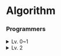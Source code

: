 # Algorithm

### Programmers

<details><summary>Lv. 0~1</summary>
    <ul>
    <li><a href="programmers/lv1/옹알이.py">옹알이</a></li>
    <li><a href="programmers/lv1/성격유형검사하기.py">성격 유형 검사하기</a></li>
    <li><a href="programmers/lv1/신고결과받기.py">신고 결과 받기</a></li>
    <li><a href="programmers/lv1/가장가까운같은글자.py">가장 가까운 같은 글자</a></li>
    <li><a href="programmers/lv1/문자열나누기.py">문자열 나누기</a></li>
    <li><a href="programmers/lv1/푸드파이트대회.py">푸드 파이트 대회</a></li>
    <li><a href="programmers/lv1/숫자짝꿍.py">숫자 짝꿍</a></li>
    <li><a href="programmers/lv1/숫자문자열과영단어.py">숫자 문자열과 영단어</a></li>
    <li><a href="programmers/lv1/크기가작은부분문자열.py">크기가 작은 부분 문자열</a></li>
    <li><a href="programmers/lv1/신규아이디추천.py">신규 아이디 추천</a></li>
    <li><a href="programmers/lv1/추억점수.py">추억 점수</a></li>
    <li><a href="programmers/lv1/가운데 글자 가져오기.py">가운데 글자 가져오기</a></li>
    <li><a href="programmers/lv1/문자열내p와y의개수.py">문자열 내 p와 y의 개수</a></li>
    <li><a href="programmers/lv1/문자열내림차순으로배치하기.py">문자열 내림차순으로 배치하기</a></li>
    <li><a href="programmers/lv1/문자열다루기기본.py">문자열 다루기 기본</a></li>
    <li><a href="programmers/lv1/서울에서김서방찾기.py">서울에서 김서방 찾기</a></li>
    <li><a href="programmers/lv1/안전지대.py">안전지대</a></li>
    <li><a href="programmers/lv1/삼각형의완성조건.py">삼각형의완성조건</a></li>
    <li><a href="programmers/lv1/햄버거만들기.py">햄버거 만들기</a></li>
    <li><a href="programmers/lv1/자릿수더하기.py">자릿수 더하기</a></li>
    <li><a href="programmers/lv1/삼총사.py">삼총사</a></li>
    <li><a href="programmers/lv1/기사단원의무기.py">기사단원의 무기</a></li>
    <li><a href="programmers/lv1/콜라문제.py">콜라 문제</a></li>
    <li><a href="programmers/lv1/나머지가1이되는수찾기.py">나머지가 1이 되는 수 찾기</a></li>
    <li><a href="programmers/lv1/최소직사각형.py">최소 직사각형</a></li>
    <li><a href="programmers/lv1/없는숫자더하기.py">없는 숫자 더하기</a></li>
    <li><a href="programmers/lv1/부족한금액계산하기.py">부족한 금액 계산하기</a></li>
    <li><a href="programmers/lv1/같은숫자는싫어.py">같은 숫자는 싫어</a></li>
    <li><a href="programmers/lv1/로또의최고순위와최저순위.py">로또의 최고순위와 최저순위</a></li>
    <li><a href="programmers/lv1/음양더하기.py">음양 더하기</a></li>
    <li><a href="programmers/lv1/내적.py">내적</a></li>
    <li><a href="programmers/lv1/3진법뒤집기.py">3진법 뒤집기</a></li>
    <li><a href="programmers/lv1/키패드누르기.py">키패드 누르기</a></li>
    <li><a href="programmers/lv1/폰켓몬.py">폰켓몬</a></li>
    <li><a href="programmers/lv1/크레인인형뽑기게임.py">크레인 인형 뽑기 게임</a></li>
    <li><a href="programmers/lv1/공원산책.py">공원 산책</a></li>
    <li><a href="programmers/lv1/2016년.py">2016년</a></li>
    <li><a href="programmers/lv1/카드뭉치.py">카드뭉치</a></li>
    <li><a href="programmers/lv1/두정수사이의합.py">두정수사이의합</a></li>
    <li><a href="programmers/lv1/소수찾기_에라토스테너스의체.py">소수찾기 - 에라토스테너스의 체</a></li>
    <li><a href="programmers/lv1/배열뒤집기.py">배열뒤집기</a></li>
    <li><a href="programmers/lv1/명예의전당`.py">명예의 전당</a></li>
    <li><a href="programmers/lv1/과일장수.py">과일 장수</a></li>
    <li><a href="programmers/lv1/두개뽑아서더하기.py">두 개 뽑아서 더하기</a></li>
    <li><a href="programmers/lv1/달리기경주.py">달리기 경주</a></li>
    <li><a href="programmers/lv1/나누어떨어지는숫자배열.py">나누어 떨어지는 숫자 배열</a></li>
    <li><a href="programmers/lv1/정수제곱근판별.py">정수 제곱근 판별</a></li>
    <li><a href="programmers/lv1/수박수박수.py">수박수박수</a></li>
    <li><a href="programmers/lv1/문자열을정수로바꾸기.py">문자열을 정수로 바꾸기</a></li>
    <li><a href="programmers/lv1/시저암호.py">시저암호</a></li>
    <li><a href="programmers/lv1/약수의합.py">약수의 합</a></li>
    <li><a href="programmers/lv1/문자열내마음대로정렬하기.py">문자열 내 마음대로 정렬하기</a></li>
    <li><a href="programmers/lv1/자연수뒤집어배열로만들기.py">자연수 뒤집어 배열로 만들기</a></li>
    <li><a href="programmers/lv1/정수내림차순으로배치하기.py">정수 내림차순으로 배치하기</a></li>
    <li><a href="programmers/lv1/제일작은수제거하기.py">제일 작은 수 제거하기</a></li>
    <li><a href="programmers/lv1/짝수와홀수.py">짝수와 홀수</a></li>
    <li><a href="programmers/lv1/최대공약수와최소공배수.py">최대공약수와 최소공배수</a></li>
    <li><a href="programmers/lv1/콜라츠추측.py">콜라츠추측</a></li>
    <li><a href="programmers/lv1/평균구하기.py">평균 구하기</a></li>
    <li><a href="programmers/lv1/이상한문자만들기.py">이상한 문자 만들기</a></li>
    <li><a href="programmers/lv1/하샤드수.py">하샤드 수</a></li>
    <li><a href="programmers/lv1/핸드폰번호가리기.py">핸드폰 번호 가리기</a></li>
    <li><a href="programmers/lv1/행렬의덧셈.py">행렬의 덧셈</a></li>
    <li><a href="programmers/lv1/x만큼간격이있는n개의숫자.py">x만큼 간격이 있는 n개의 숫자</a></li>
    <li><a href="programmers/lv1/직사각형별찍기.py">직사각형 별찍기</a></li>
    <li><a href="programmers/lv1/소수만들기.py">소수 만들기</a></li>
    <li><a href="programmers/lv1/예산.py">예산</a></li>
    <li><a href="programmers/lv1/비밀지도.py">비밀지도</a></li>
    <li><a href="programmers/lv1/다트게임.py">다트게임</a></li>
    <li><a href="programmers/lv1/k번째수.py">k번째 수</a></li>
    <li><a href="programmers/lv1/완주하지못한선수.py">완주하지 못한 선수</a></li>
    <li><a href="programmers/lv1/체육복.py">체육복</a></li>
    <li><a href="programmers/lv1/약수의개수와덧셈.py">약수의 개수와 덧셈</a></li>
    <li><a href="programmers/lv1/모의고사.py">모의고사</a></li>
    <li><a href="programmers/lv1/둘만의암호.py">둘만의 암호</a></li>
    <li><a href="programmers/lv1/대충만든자판.py">대충 만든 자판</a></li>
    <li><a href="programmers/lv1/덧칠하기.py">덧칠하기</a></li>
    <li><a href="programmers/lv1/바탕화면정리.py">바탕화면 정리</a></li>
    <li><a href="programmers/lv1/붕대감기.py">붕대감기</a></li>
    <li><a href="programmers/lv1/이웃한칸.py">이웃한 칸</a></li>
    <li><a href="programmers/lv1/데이터분석.py">데이터 분석</a></li>
    <li><a href="programmers/lv1/개인정보수집유효기간.py">개인정보 수집 유효기간</a></li>
    <li><a href="programmers/lv1/가장많이받은선물.py">가장 많이 받은 선물</a></li>
    </ul>
</details>
<details><summary>Lv. 2</summary>
    <ul>
    <li><a href="programmers/lv2/할인행사.py">할인 행사</a></li>
    <li><a href="programmers/lv2/귤고르기.py">귤 고르기</a></li>
    <li><a href="programmers/lv2/점찍기.py">점찍기</a></li>
    </ul>
</details>